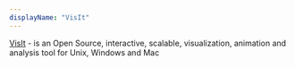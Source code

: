 ```yaml
---
displayName: "VisIt"
---
```


[VisIt](https://visit-dav.github.io/visit-website/) - is an Open Source, interactive, scalable, visualization, animation and analysis tool for Unix, Windows and Mac